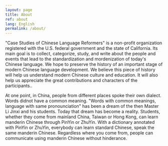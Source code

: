 ```yaml
---
layout: page
title: About
ref: about
lang: English
permalink: /about/
---
```


"Case Studies of Chinese Language Reformers" is a non-profit organization registered with the U.S. federal government and the state of California. Its main goal is to collect, categorize, study, and write about the people and events that lead to the standardization and mordenization of today's Chinese language. We hope to preserve the history of an important stage of modern Chinese language development. We believe this piece of history will help us understand modern Chinese culture and education. It will also help us appreciate the great contributions and characters of the participants..

At one point, in China, people from different places spoke their own dialect. Words didnot have a common meaning. "Words with common meanings, language with same pronounciation" has been a dream of the then Master Li Jinxi and his students. Today that dream has  become a reality. Students,  whether they come from mainland China, Taiwan or Hong Kong, can learn manderin Chinese through PinYin or ZhuYin. With a dictionary annotated with PinYin or ZhuYin, everybody can learn standard Chinese, speak the same manderin Chinese. Regardless where you come from, people can communicate using manderin Chinese without hinderance.

